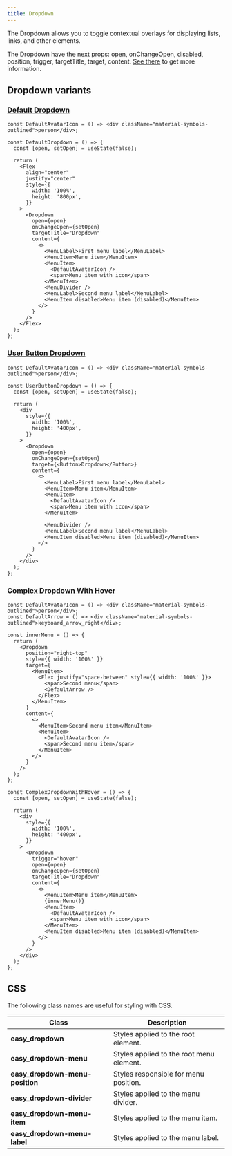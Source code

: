 ```yaml
---
title: Dropdown
---
```


The Dropdown allows you to toggle contextual overlays for displaying lists, links, and other elements.

The Dropdown have the next props: open, onChangeOpen, disabled, position, trigger, targetTitle, target, content. [See there](/storybook/?path=/docs/core-dropdown--docs) to get more information.

## Dropdown variants

### [Default Dropdown](/storybook/?path=/story/core-dropdown--default-dropdown)

```tsx
const DefaultAvatarIcon = () => <div className="material-symbols-outlined">person</div>;

const DefaultDropdown = () => {
  const [open, setOpen] = useState(false);

  return (
    <Flex
      align="center"
      justify="center"
      style={{
        width: '100%',
        height: '800px',
      }}
    >
      <Dropdown
        open={open}
        onChangeOpen={setOpen}
        targetTitle="Dropdown"
        content={
          <>
            <MenuLabel>First menu label</MenuLabel>
            <MenuItem>Menu item</MenuItem>
            <MenuItem>
              <DefaultAvatarIcon />
              <span>Menu item with icon</span>
            </MenuItem>
            <MenuDivider />
            <MenuLabel>Second menu label</MenuLabel>
            <MenuItem disabled>Menu item (disabled)</MenuItem>
          </>
        }
      />
    </Flex>
  );
};
```

### [User Button Dropdown](/storybook/?path=/story/core-dropdown--user-button-dropdown)

```tsx
const DefaultAvatarIcon = () => <div className="material-symbols-outlined">person</div>;

const UserButtonDropdown = () => {
  const [open, setOpen] = useState(false);

  return (
    <div
      style={{
        width: '100%',
        height: '400px',
      }}
    >
      <Dropdown
        open={open}
        onChangeOpen={setOpen}
        target={<Button>Dropdown</Button>}
        content={
          <>
            <MenuLabel>First menu label</MenuLabel>
            <MenuItem>Menu item</MenuItem>
            <MenuItem>
              <DefaultAvatarIcon />
              <span>Menu item with icon</span>
            </MenuItem>

            <MenuDivider />
            <MenuLabel>Second menu label</MenuLabel>
            <MenuItem disabled>Menu item (disabled)</MenuItem>
          </>
        }
      />
    </div>
  );
};
```

### [Complex Dropdown With Hover](/storybook/?path=/story/core-dropdown--complex-dropdown-with-hover)

```tsx
const DefaultAvatarIcon = () => <div className="material-symbols-outlined">person</div>;
const DefaultArrow = () => <div className="material-symbols-outlined">keyboard_arrow_right</div>;

const innerMenu = () => {
  return (
    <Dropdown
      position="right-top"
      style={{ width: '100%' }}
      target={
        <MenuItem>
          <Flex justify="space-between" style={{ width: '100%' }}>
            <span>Second menu</span>
            <DefaultArrow />
          </Flex>
        </MenuItem>
      }
      content={
        <>
          <MenuItem>Second menu item</MenuItem>
          <MenuItem>
            <DefaultAvatarIcon />
            <span>Second menu item</span>
          </MenuItem>
        </>
      }
    />
  );
};

const ComplexDropdownWithHover = () => {
  const [open, setOpen] = useState(false);

  return (
    <div
      style={{
        width: '100%',
        height: '400px',
      }}
    >
      <Dropdown
        trigger="hover"
        open={open}
        onChangeOpen={setOpen}
        targetTitle="Dropdown"
        content={
          <>
            <MenuItem>Menu item</MenuItem>
            {innerMenu()}
            <MenuItem>
              <DefaultAvatarIcon />
              <span>Menu item with icon</span>
            </MenuItem>
            <MenuItem disabled>Menu item (disabled)</MenuItem>
          </>
        }
      />
    </div>
  );
};
```

## CSS

The following class names are useful for styling with CSS.

| Class                           | Description                              |
| ------------------------------- | ---------------------------------------- |
| **easy_dropdown**               | Styles applied to the root element.      |
| **easy_dropdown-menu**          | Styles applied to the root menu element. |
| **easy_dropdown-menu-position** | Styles responsible for menu position.    |
| **easy_dropdown-divider**       | Styles applied to the menu divider.      |
| **easy_dropdown-menu-item**     | Styles applied to the menu item.         |
| **easy_dropdown-menu-label**    | Styles applied to the menu label.        |
